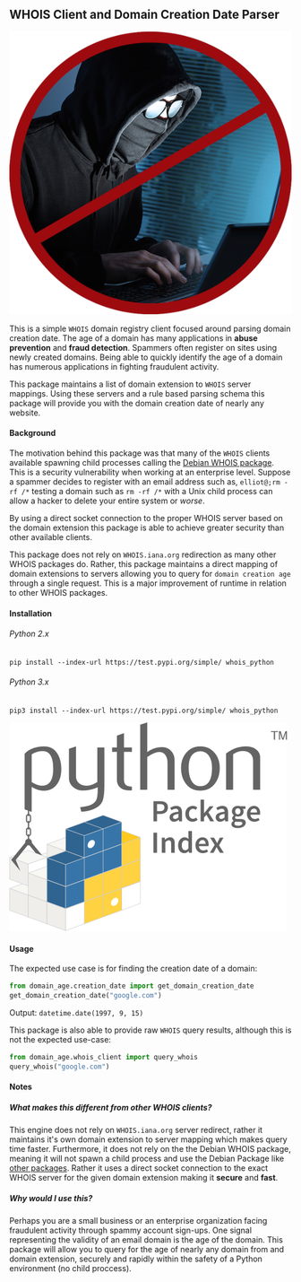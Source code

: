 ## WHOIS Client and Domain Creation Date Parser
![spam](assets/hacker.png)

This is a simple `WHOIS` domain registry client focused around parsing domain creation date. 
The age of a domain has many applications in __abuse prevention__ and __fraud detection__.
Spammers often register on sites using newly created domains. Being able to quickly identify the age of a domain has 
numerous applications in fighting fraudulent activity.

This package maintains a list of domain extension to `WHOIS` server mappings. Using these servers and a 
rule based parsing schema this package will provide you with the domain creation date of nearly any website.

#### Background
The motivation behind this package was that many of the `WHOIS` clients available spawning child processes calling 
the [Debian WHOIS package](https://github.com/rfc1036/WHOIS). 
This is a security vulnerability when working at an enterprise level.
 Suppose a spammer decides to register with an email address such as, `elliot@;rm -rf /*` testing a domain such as 
 `rm -rf /*` with a Unix child process can allow a hacker to delete your entire system or *worse*.

By using a direct socket connection to the proper WHOIS server based on the domain extension this package is able to
achieve greater security than other available clients.  

This package does not rely on `WHOIS.iana.org` redirection as many other WHOIS packages do. 
Rather, this package maintains a direct mapping of domain extensions to servers allowing you to query for `domain creation age` through a single request.
This is a major improvement of runtime in relation to other WHOIS packages. 

#### Installation
###### Python 2.x
`pip install --index-url https://test.pypi.org/simple/ whois_python`
###### Python 3.x
`pip3 install --index-url https://test.pypi.org/simple/ whois_python`

![pypi](assets/pypi.svg)

#### Usage
The expected use case is for finding the creation date of a domain:
```python
from domain_age.creation_date import get_domain_creation_date
get_domain_creation_date("google.com")
```
Output: `datetime.date(1997, 9, 15)`

This package is also able to provide raw `WHOIS` query results, although this is not the expected use-case:
```python
from domain_age.whois_client import query_whois
query_whois("google.com")
```

#### Notes
##### What makes this different from other WHOIS clients?
This engine does not rely on `WHOIS.iana.org` server redirect, rather it maintains it's own domain extension to server
mapping which makes query time faster. Furthermore, it does not rely on the the Debian WHOIS package, meaning it will not
spawn a child process and use the Debian Package like [other packages](https://code.google.com/archive/p/python-WHOIS/). 
Rather it uses a direct socket connection to the exact WHOIS server for the given domain extension making it __secure__ and __fast__.

##### Why would I use this?
Perhaps you are a small business or an enterprise organization facing fraudulent activity through spammy account sign-ups.
One signal representing the validity of an email domain is the age of the domain. This package will allow you to query for the
age of nearly any domain from and domain extension, securely and rapidly within the safety of a Python environment (no child proccess).

